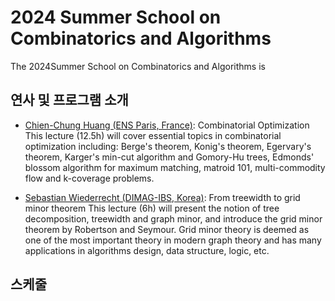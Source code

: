 2024 Summer School on Combinatorics and Algorithms
====================

The 2024Summer School on Combinatorics and Algorithms is 

연사 및 프로그램 소개
---------------------
- [Chien-Chung Huang (ENS Paris, France)](https://www.di.ens.fr/~cchuang/): Combinatorial Optimization
This lecture (12.5h) will cover essential topics in combinatorial optimization including: Berge's theorem, Konig's theorem, Egervary's theorem, Karger's min-cut algorithm and Gomory-Hu trees, Edmonds' blossom algorithm for maximum matching, matroid 101, multi-commodity flow and k-coverage problems.

- [Sebastian Wiederrecht (DIMAG-IBS, Korea)](https://www.wiederrecht.com/): From treewidth to grid minor theorem
This lecture (6h) will present the notion of tree decomposition, treewidth and graph minor, and introduce the grid minor theorem by Robertson and Seymour. Grid minor theory is deemed as one of the most important theory in modern graph theory and has many applications in algorithms design, data structure, logic, etc. 
  
스케줄
---------------------  

